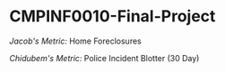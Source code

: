 # CMPINF0010-Final-Project

*Jacob's Metric:* Home Foreclosures

*Chidubem's Metric:* Police Incident Blotter (30 Day)
